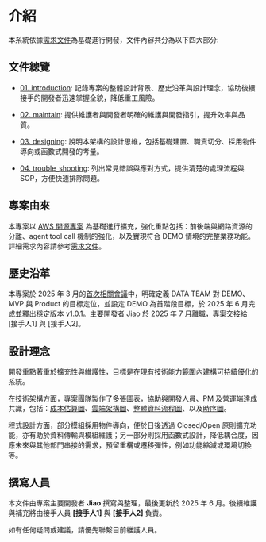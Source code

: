 # 介紹

本系統依據[需求文件](需求文件)為基礎進行開發，文件內容共分為以下四大部分:

## 文件總覽

* [01. introduction](./01_introduction.md): 記錄專案的整體設計背景、歷史沿革與設計理念，協助後續接手的開發者迅速掌握全貌，降低重工風險。

* [02. maintain](./02_maintain.md): 提供維護者與開發者明確的維護與開發指引，提升效率與品質。

* [03. designing](./03_designing.md): 說明本架構的設計思維，包括基礎建置、職責切分、採用物件導向或函數式開發的考量。

* [04. trouble\_shooting](./04_trouble_shooting.md): 列出常見錯誤與應對方式，提供清楚的處理流程與SOP，方便快速排除問題。

## 專案由來

本專案以 [AWS 開源專案](https://github.com/awslabs/genai-bedrock-agent-chatbot/tree/main) 為基礎進行擴充，強化重點包括：前後端與網路資源的分離、agent tool call 機制的強化，以及實現符合 DEMO 情境的完整業務功能。詳細需求內容請參考[需求文件](需求文件)。

## 歷史沿革

本專案於 2025 年 3 月的[首次相關會議](https://multiforcedatateam.atlassian.net/browse/DT-141)中，明確定義 DATA TEAM 對 DEMO、MVP 與 Product 的目標定位，並設定 DEMO 為首階段目標，於 2025 年 6 月完成並釋出穩定版本 [v1.0.1](https://github.com/ClickForce-RD/ai-cb-agent-datateam/releases/tag/v1.0.1)。主要開發者 Jiao 於 2025 年 7 月離職，專案交接給 \[接手人1] 與 \[接手人2]。

## 設計理念

開發重點著重於擴充性與維護性，目標是在現有技術能力範圍內建構可持續優化的系統。

在技術架構方面，專案團隊製作了多張圖表，協助與開發人員、PM 及營運端達成共識，包括：[成本估算圖](./../assets/diagrams/ai-cb-agent_cost_est.png)、[雲端架構圖](./../assets/diagrams/ai-cb-agent_architecture.png)、[整體資料流程圖](./../assets/diagrams/ai-cb-agent_data_flow.png)、以及[時序圖](./../assets/diagrams/ai-cb-agent-sequence-diagram.png)。

程式設計方面，部分模組採用物件導向，便於日後透過 Closed/Open 原則擴充功能，亦有助於資料傳輸與模組維護；另一部分則採用函數式設計，降低耦合度，因應未來與其他部門串接的需求，預留重構或遷移彈性，例如功能縮減或環境切換等。

## 撰寫人員

本文件由專案主要開發者 **Jiao** 撰寫與整理，最後更新於 2025 年 6 月。後續維護與補充將由接手人員 **\[接手人1]** 與 **\[接手人2]** 負責。

如有任何疑問或建議，請優先聯繫目前維護人員。